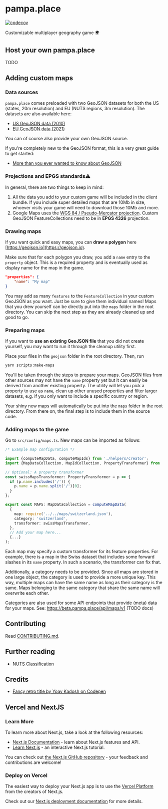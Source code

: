# pampa.place

[![codecov](https://codecov.io/gh/eegli/pampa.place/branch/main/graph/badge.svg?token=8RPSUCWXEZ)](https://codecov.io/gh/eegli/pampa.place)

Customizable multiplayer geography game 🌍

## Host your own pampa.place

TODO

## Adding custom maps

### Data sources

`pampa.place` comes preloaded with two GeoJSON datasets for both the US (states, 20m resolution) and EU (NUTS regions, 3m resolution). The datasets are also available here:

- [US GeoJSON data (2010)](https://eric.clst.org/tech/usgeojson/)
- [EU GeoJSON data (2021)](https://gisco-services.ec.europa.eu/distribution/v2/nuts/nuts-2021-files.html)

You can of course also provide your own GeoJSON source.

If you're completely new to the GeoJSON format, this is a very great guide to get started:

- [More than you ever wanted to know about GeoJSON](https://macwright.com/2015/03/23/geojson-second-bite.html)

### Projections and EPGS standards⚠️

In general, there are two things to keep in mind:

1. All the data you add to your custom game will be included in the client bundle. If you include super detailed maps that are 10Mb in size, whoever visits your game will need to download those 10Mb and more.
2. Google Maps uses the [WGS 84 / Pseudo-Mercator projection](https://en.wikipedia.org/wiki/Web_Mercator_projection). Custom GeoJSON FeatureCollections need to be in **EPGS 4326** projection.

### Drawing maps

If you want quick and easy maps, you can **draw a polygon** here [https://geojson.io](https://geojson.io).

Make sure that for each polygon you draw, you add a `name` entry to the `property` object. This is a required property and is eventually used as display name for the map in the game.

```json
"properties": {
    "name": "My map"
}
```

You may add as many `features` to the `FeatureCollection` in your custom GeoJSON as you want. Just be sure to give them individual names! Maps that you drew yourself can be directly put into the `maps` folder in the root directory. You can skip the next step as they are already cleaned up and good to go.

### Preparing maps

If you want to **use an existing GeoJSON file** that you did not create yourself, you may want to run it through the cleanup utility first.

Place your files in the `geojson` folder in the root directory. Then, run

```bash
yarn scripts:make-maps
```

You'll be taken through the steps to prepare your maps. GeoJSON files from other sources may not have the `name` property yet but it can easily be derived from another existing property. The utility will let you pick a property to use as `name`, clean up other unused properties and filter larger datasets, e.g. if you only want to include a specific country or region.

Your shiny new maps will automatically be put into the `maps` folder in the root directory. From there on, the final step is to include them in the source code.

### Adding maps to the game

Go to `src/config/maps.ts`. New maps can be imported as follows:

```ts
/* Example map configuration */

import {computeMapData, computeMapIds} from './helpers/creator';
import {MapDataCollection, MapIdCollection, PropertyTransformer} from './types';

// Optional: A property transformer
const swissMapsTransformer: PropertyTransformer = p => {
  if (p.name.includes('/')) {
    p.name = p.name.split('/')[0];
  }
};

export const MAPS: MapDataCollection = computeMapData(
  {
    map: require('../../maps/switzerland.json'),
    category: 'switzerland',
    transformer: swissMapsTransformer,
  },
  // Add your map here...
  {...}
);
```

Each map may specify a custom transformer for its feature properties. For example, there is a map in the Swiss dataset that includes some forward slashes in its `name` property. In such a scenario, the transformer can fix that.

Additionally, a category needs to be provided. Since all maps are stored in one large object, the category is used to provide a more unique key. This way, multiple maps can have the same name as long as their category is the same. Maps belonging to the same category that share the same name will overwrite each other.

Categories are also used for some API endpoints that provide (meta) data for your maps. See: https://beta.pampa.place/api/maps/v1 (TODO docs)

## Contributing

Read [CONTRIBUTING.md](https://github.com/eegli/pampa.place/blob/main/CONTRIBUTING.md).

## Further reading

- [NUTS Classification](https://ec.europa.eu/eurostat/web/nuts/background)

## Credits

- [Fancy retro title by Yoav Kadosh on Codepen](https://codepen.io/ykadosh/pen/zYNxVKr?__cf_chl_jschl_tk__)

## Vercel and NextJS

### Learn More

To learn more about Next.js, take a look at the following resources:

- [Next.js Documentation](https://nextjs.org/docs) - learn about Next.js features and API.
- [Learn Next.js](https://nextjs.org/learn) - an interactive Next.js tutorial.

You can check out [the Next.js GitHub repository](https://github.com/vercel/next.js/) - your feedback and contributions are welcome!

### Deploy on Vercel

The easiest way to deploy your Next.js app is to use the [Vercel Platform](https://vercel.com/new?utm_medium=default-template&filter=next.js&utm_source=create-next-app&utm_campaign=create-next-app-readme) from the creators of Next.js.

Check out our [Next.js deployment documentation](https://nextjs.org/docs/deployment) for more details.
